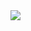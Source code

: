 <img src="https://github.com/Nisha318/Nisha318.github.io/blob/main/images/home%20lab%20VMs%20splunk.png"> 

